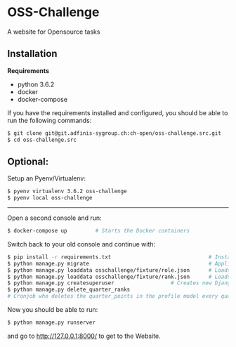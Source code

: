 # OSS-Challenge

A website for Opensource tasks

## Installation
**Requirements**
* python 3.6.2
* docker
* docker-compose

If you have the requirements installed and configured,
you should be able to run the following commands:
```bash
$ git clone git@git.adfinis-sygroup.ch:ch-open/oss-challenge.src.git        # Clones the Git Repo into your present folder
$ cd oss-challenge.src                                                      # Moves into the folder
```
## Optional:
Setup an Pyenv/Virtualenv:
```bash
$ pyenv virtualenv 3.6.2 oss-challenge
$ pyenv local oss-challenge
```
 ____________________________________________________________________________________________________________

Open a second console and run:
```bash
$ docker-compose up         # Starts the Docker containers
```

Switch back to your old console and continue with:
```bash
$ pip install -r requirements.txt                               # Installes all requirements
$ python manage.py migrate                                      # Applies migrations
$ python manage.py loaddata osschallenge/fixture/role.json      # Loads role fixtures
$ python manage.py loaddata osschallenge/fixture/rank.json      # Loads rank fixtures
$ python manage.py createsuperuser                  # Creates new Django superuser
$ python manage.py delete_quarter_ranks
# Cronjob who deletes the quarter_points in the profile model every quarter
```

Now you should be able to run:
```bash
$ python manage.py runserver
```
and go to http://127.0.0.1:8000/ to get to the Website.
